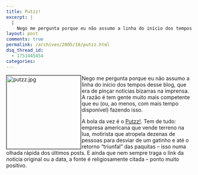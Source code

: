 ```yaml
---
title: Putzz!
excerpt: |
  |
    Nego me pergunta porque eu não assumo a linha do início dos tempos desse blog, que era de pinçar notícias bizarras na imprensa. A razão é tem gente muito mais competente que eu (ou, ao menos, com mais tempo disponível)...
layout: post
comments: true
permalink: /archives/2005/10/putzz.html
dsq_thread_id:
  - 1751445454
categories:
---
```

<img title="putzz.jpg" src="//chester.me/archives/img/putzz.jpg" width="200" height="198" align=left border=1 style="margin-right:2px"/>Nego me pergunta porque eu não assumo a linha do início dos tempos desse blog, que era de pinçar notícias bizarras na imprensa. A razão é tem gente muito mais competente que eu (ou, ao menos, com mais tempo disponível) fazendo isso.

A bola da vez é o [Putzz!][1]. Tem de tudo: empresa americana que vende terreno na lua, motirista que atropela dezenas de pessoas para desviar de um gatinho e até o retorno &#8220;triunfal&#8221; das paquitas &#8211; isso numa olhada rápida dos últimos posts. E ainda que nem sempre traga o link da notícia original ou a data, a fonte é religiosamente citada &#8211; ponto muito positivo.

 [1]: http://www.pussycatzz.blogspot.com/
